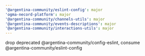 ```yaml
---
'@argentina-community/eslint-config': major
'ogma-necord-platform': major
'@argentina-community/channels-utils': major
'@argentina-community/events-descriptions': major
'@argentina-community/interactions-utils': major
---
```


drop deprecated @argentina-community/config-eslint, consume @argentina-community/eslint-config
